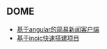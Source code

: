 ## DOME
- [基于angular的简易新闻客户端](https://xunyhu.github.io/angularjs/src/news/test.html#/index/recommend)
- [基于inoic快速搭建项目](https://xunyhu.github.io/angularjs/src/ionic/tabs.html)





